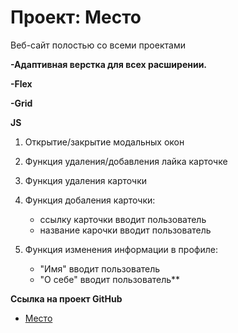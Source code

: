 # Проект: Место

Веб-сайт полостью со всеми проектами

**-Адаптивная верстка для всех расширении.**

**-Flex**

**-Grid**

**JS**
1. Открытие/закрытие модальных окон
2. Функция удаления/добавления лайка карточке
3. Функция удаления карточки 
4. Функция добаления карточки:
    
    - ссылку карточки вводит пользователь
    - название карочки вводит пользователь

5. Функция изменения информации в профиле:
    
    - "Имя" вводит пользователь
    - "О себе" вводит пользователь**

**Ссылка на проект GitHub**

* [Место](https://derezaivan.github.io/mesto/)

